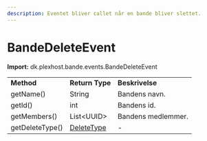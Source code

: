 ```yaml
---
description: Eventet bliver callet når en bande bliver slettet.
---
```


# BandeDeleteEvent

**Import:** dk.plexhost.bande.events.BandeDeleteEvent

|                 |                                      |                    |
| --------------- | ------------------------------------ | ------------------ |
| **Method**      | **Return Type**                      | **Beskrivelse**    |
| getName()       | String                               | Bandens navn.      |
| getId()         | int                                  | Bandens id.        |
| getMembers()    | List\<UUID>                          | Bandens medlemmer. |
| getDeleteType() | [DeleteType](../enums/deletetype.md) | -                  |
